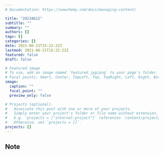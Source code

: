 ```yaml
---
# Documentation: https://wowchemy.com/docs/managing-content/

title: "20210622"
subtitle: ""
summary: ""
authors: []
tags: []
categories: []
date: 2021-06-21T15:22:22Z
lastmod: 2021-06-21T15:22:22Z
featured: false
draft: false

# Featured image
# To use, add an image named `featured.jpg/png` to your page's folder.
# Focal points: Smart, Center, TopLeft, Top, TopRight, Left, Right, BottomLeft, Bottom, BottomRight.
image:
  caption: ""
  focal_point: ""
  preview_only: false

# Projects (optional).
#   Associate this post with one or more of your projects.
#   Simply enter your project's folder or file name without extension.
#   E.g. `projects = ["internal-project"]` references `content/project/deep-learning/index.md`.
#   Otherwise, set `projects = []`.
projects: []
---
```


## Note

